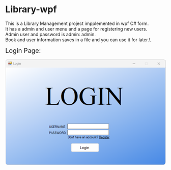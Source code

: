 # Library-wpf
This is a Library Management project impplemented in wpf C# form.\
It has a admin and user menu and a page for registering new users.\
Admin user and password is admin: admin.\
Book and user information saves in a file and you can use it for later.\
<div style="font-size: 20px">Login Page:</div>
<p align="center">
   
  <img src="https://github.com/TheBigBaldHead/Library-wpf/blob/main/pictures/login.png" title="Login Page">
</p>

